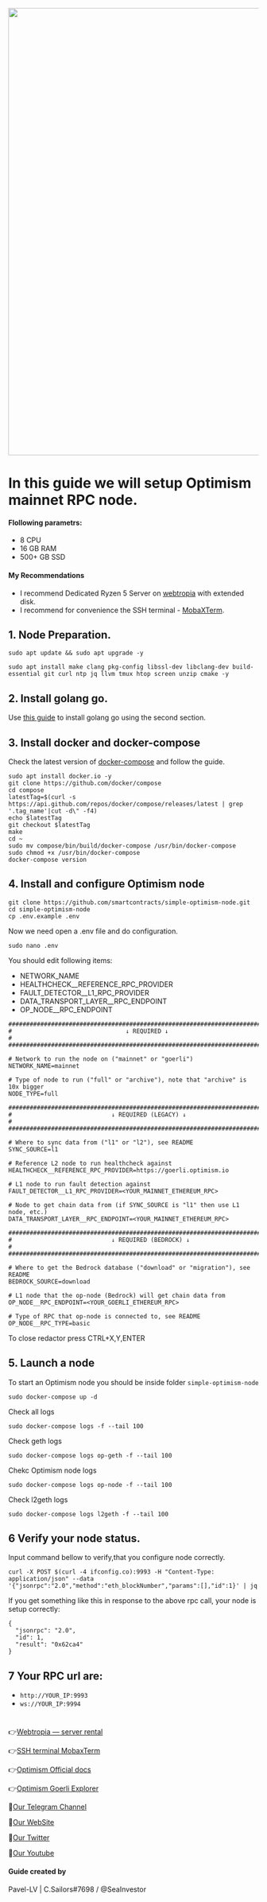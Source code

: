 <p align="center">
 <img src="https://i.postimg.cc/JncQhdYZ/image-2022-04-27-191225357.png"width="900"/></a>
</p>

# In this guide we will setup Optimism mainnet RPC node.

#### Flollowing parametrs:
- 8 CPU 
- 16 GB RAM
- 500+ GB SSD

#### My Recommendations
- I recommend Dedicated Ryzen 5 Server on [webtropia](https://www.webtropia.com/?kwk=255074042020228216158042) with extended disk.
- I recommend for convenience the SSH terminal - [MobaXTerm](https://mobaxterm.mobatek.net/download.html).

## 1. Node Preparation.
```
sudo apt update && sudo apt upgrade -y
```
```
sudo apt install make clang pkg-config libssl-dev libclang-dev build-essential git curl ntp jq llvm tmux htop screen unzip cmake -y
```
## 2. Install golang go.
Use [this guide](https://github.com/CryptoSailors/cryptosailors-tools/tree/main/Install%20Golang%20%22Go%22#2-if-you-installing-golang-go-on-clear-server-you-need-input-following-commands) to install golang go using the second section.

## 3. Install docker and docker-compose
Check the latest version of [docker-compose](https://github.com/docker/compose/releases) and follow the guide.
```
sudo apt install docker.io -y
git clone https://github.com/docker/compose
cd compose
latestTag=$(curl -s https://api.github.com/repos/docker/compose/releases/latest | grep '.tag_name'|cut -d\" -f4)
echo $latestTag
git checkout $latestTag
make 
cd ~
sudo mv compose/bin/build/docker-compose /usr/bin/docker-compose
sudo chmod +x /usr/bin/docker-compose
docker-compose version
```
## 4. Install and configure Optimism node
```
git clone https://github.com/smartcontracts/simple-optimism-node.git
cd simple-optimism-node
cp .env.example .env
```
Now we need open a .env file and do configuration.
```
sudo nano .env
```
You should edit following items:
- NETWORK_NAME
- HEALTHCHECK__REFERENCE_RPC_PROVIDER
- FAULT_DETECTOR__L1_RPC_PROVIDER
- DATA_TRANSPORT_LAYER__RPC_ENDPOINT
- OP_NODE__RPC_ENDPOINT
```
###############################################################################
#                                ↓ REQUIRED ↓                                 #
###############################################################################

# Network to run the node on ("mainnet" or "goerli")
NETWORK_NAME=mainnet

# Type of node to run ("full" or "archive"), note that "archive" is 10x bigger
NODE_TYPE=full

###############################################################################
#                            ↓ REQUIRED (LEGACY) ↓                            #
###############################################################################

# Where to sync data from ("l1" or "l2"), see README
SYNC_SOURCE=l1

# Reference L2 node to run healthcheck against
HEALTHCHECK__REFERENCE_RPC_PROVIDER=https://goerli.optimism.io

# L1 node to run fault detection against
FAULT_DETECTOR__L1_RPC_PROVIDER=<YOUR_MAINNET_ETHEREUM_RPC>

# Node to get chain data from (if SYNC_SOURCE is "l1" then use L1 node, etc.)
DATA_TRANSPORT_LAYER__RPC_ENDPOINT=<YOUR_MAINNET_ETHEREUM_RPC>

###############################################################################
#                            ↓ REQUIRED (BEDROCK) ↓                           #
###############################################################################

# Where to get the Bedrock database ("download" or "migration"), see README
BEDROCK_SOURCE=download

# L1 node that the op-node (Bedrock) will get chain data from
OP_NODE__RPC_ENDPOINT=<YOUR_GOERLI_ETHEREUM_RPC>

# Type of RPC that op-node is connected to, see README
OP_NODE__RPC_TYPE=basic
```
To close redactor press CTRL+X,Y,ENTER

## 5. Launch a node
To start an Optimism node you should be inside folder `simple-optimism-node`
```
sudo docker-compose up -d
```
Check all logs
```
sudo docker-compose logs -f --tail 100
```
Check geth logs
```
sudo docker-compose logs op-geth -f --tail 100
```
Chekc Optimism node logs
```
sudo docker-compose logs op-node -f --tail 100
```
Check l2geth logs
```
sudo docker-compose logs l2geth -f --tail 100
```
## 6 Verify your node status.
Input command bellow to verify,that you configure node correctly.
```
curl -X POST $(curl -4 ifconfig.co):9993 -H "Content-Type: application/json" --data '{"jsonrpc":"2.0","method":"eth_blockNumber","params":[],"id":1}' | jq
```
If you get something like this in response to the above rpc call, your node is setup correctly:
```
{
  "jsonrpc": "2.0",
  "id": 1,
  "result": "0x62ca4"
}
```
## 7 Your RPC url are:

- `http://YOUR_IP:9993`
- `ws://YOUR_IP:9994`
#

👉[Webtropia — server rental](https://www.webtropia.com/?kwk=255074042020228216158042)

👉[SSH terminal MobaxTerm](https://mobaxterm.mobatek.net/download.html)

👉[Optimism Official docs](https://github.com/smartcontracts/simple-optimism-node)

👉[Optimism Goerli Explorer](https://goerli-optimism.etherscan.io/)

🔰[Our Telegram Channel](https://t.me/CryptoSailorsAnn)

🔰[Our WebSite](cryptosailors.tech)

🔰[Our Twitter](https://twitter.com/Crypto_Sailors)

🔰[Our Youtube](https://www.youtube.com/@CryptoSailors)

#### Guide created by 
Pavel-LV | C.Sailors#7698 / @SeaInvestor
